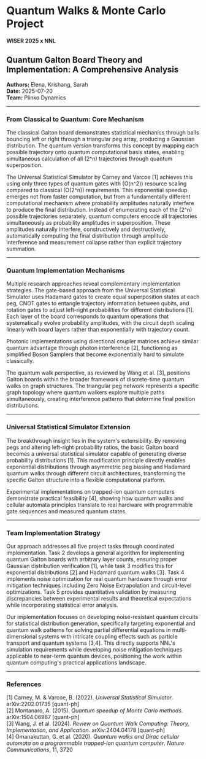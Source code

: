 # Quantum Walks & Monte Carlo Project
**WISER 2025 x NNL**  

## Quantum Galton Board Theory and Implementation: A Comprehensive Analysis

**Authors:** Elena, Krishang, Sarah  
**Date:** 2025-07-20  
**Team:** Plinko Dynamics  

---

### From Classical to Quantum: Core Mechanism
The classical Galton board demonstrates statistical mechanics through balls bouncing left or right through a triangular peg array, producing a Gaussian distribution. The quantum version transforms this concept by mapping each possible trajectory onto quantum computational basis states, enabling simultaneous calculation of all \(2^n\) trajectories through quantum superposition.

The Universal Statistical Simulator by Carney and Varcoe [1] achieves this using only three types of quantum gates with \(O(n^2)\) resource scaling compared to classical \(O(2^n)\) requirements. This exponential speedup emerges not from faster computation, but from a fundamentally different computational mechanism where probability amplitudes naturally interfere to produce the final distribution. Instead of enumerating each of the \(2^n\) possible trajectories separately, quantum computers encode all trajectories simultaneously as probability amplitudes in superposition. These amplitudes naturally interfere, constructively and destructively, automatically computing the final distribution through amplitude interference and measurement collapse rather than explicit trajectory summation.

---

### Quantum Implementation Mechanisms
Multiple research approaches reveal complementary implementation strategies. The gate-based approach from the Universal Statistical Simulator uses Hadamard gates to create equal superposition states at each peg, CNOT gates to entangle trajectory information between qubits, and rotation gates to adjust left-right probabilities for different distributions [1]. Each layer of the board corresponds to quantum operations that systematically evolve probability amplitudes, with the circuit depth scaling linearly with board layers rather than exponentially with trajectory count.

Photonic implementations using directional coupler matrices achieve similar quantum advantage through photon interference [2], functioning as simplified Boson Samplers that become exponentially hard to simulate classically.

The quantum walk perspective, as reviewed by Wang et al. [3], positions Galton boards within the broader framework of discrete-time quantum walks on graph structures. The triangular peg network represents a specific graph topology where quantum walkers explore multiple paths simultaneously, creating interference patterns that determine final position distributions.

---

### Universal Statistical Simulator Extension
The breakthrough insight lies in the system's extensibility. By removing pegs and altering left-right probability ratios, the basic Galton board becomes a universal statistical simulator capable of generating diverse probability distributions [1]. This modification principle directly enables exponential distributions through asymmetric peg biasing and Hadamard quantum walks through different circuit architectures, transforming the specific Galton structure into a flexible computational platform.

Experimental implementations on trapped-ion quantum computers demonstrate practical feasibility [4], showing how quantum walks and cellular automata principles translate to real hardware with programmable gate sequences and measured quantum states.

---

### Team Implementation Strategy
Our approach addresses all five project tasks through coordinated implementation. Task 2 develops a general algorithm for implementing quantum Galton boards with arbitrary layer counts, ensuring proper Gaussian distribution verification [1], while task 3 modifies this for exponential distributions [2] and Hadamard quantum walks [3]. Task 4 implements noise optimization for real quantum hardware through error mitigation techniques including Zero Noise Extrapolation and circuit-level optimizations. Task 5 provides quantitative validation by measuring discrepancies between experimental results and theoretical expectations while incorporating statistical error analysis.

Our implementation focuses on developing noise-resistant quantum circuits for statistical distribution generation, specifically targeting exponential and quantum walk patterns for solving partial differential equations in multi-dimensional systems with intricate coupling effects such as particle transport and quantum systems [3,4]. This directly supports NNL's simulation requirements while developing noise mitigation techniques applicable to near-term quantum devices, positioning the work within quantum computing's practical applications landscape.

---

### References
[1] Carney, M. & Varcoe, B. (2022). *Universal Statistical Simulator*. arXiv:2202.01735 [quant-ph]  
[2] Montanaro, A. (2015). *Quantum speedup of Monte Carlo methods*. arXiv:1504.06987 [quant-ph]  
[3] Wang, J. et al. (2024). *Review on Quantum Walk Computing: Theory, Implementation, and Application*. arXiv:2404.04178 [quant-ph]  
[4] Omanakuttan, G. et al. (2020). *Quantum walks and Dirac cellular automata on a programmable trapped-ion quantum computer*. *Nature Communications*, 11, 3720
